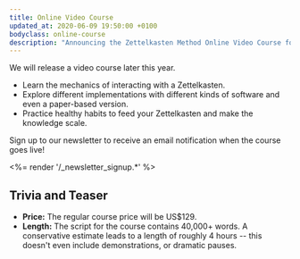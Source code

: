 ```yaml
---
title: Online Video Course
updated_at: 2020-06-09 19:50:00 +0100
bodyclass: online-course
description: "Announcing the Zettelkasten Method Online Video Course for 2020!"
---
```


We will release a video course later this year.

- Learn the mechanics of interacting with a Zettelkasten.
- Explore different implementations with different kinds of software and even a paper-based version.
- Practice healthy habits to feed your Zettelkasten and make the knowledge scale.

Sign up to our newsletter to receive an email notification when the course goes live!

<%= render '/_newsletter_signup.*' %>

## Trivia and Teaser

- **Price:** The regular course price will be US$129.
- **Length:** The script for the course contains 40,000+ words. A conservative estimate leads to a length of roughly 4 hours -- this doesn't even include demonstrations, or dramatic pauses.
